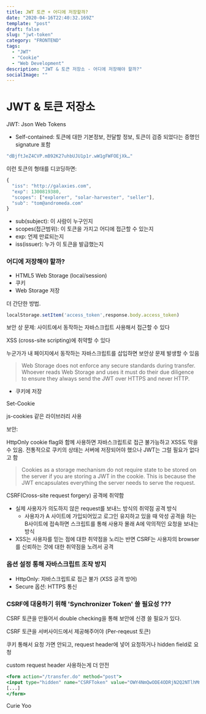 ```yaml
---
title: JWT 토큰 + 어디에 저장할까? 
date: "2020-04-16T22:40:32.169Z"
template: "post"
draft: false
slug: "jwt-token"
category: "FRONTEND"
tags:
  - "JWT"
  - "Cookie"
  - "Web Development"
description: "JWT & 토큰 저장소 - 어디에 저장해야 할까?"
socialImage: ""
---
```


# JWT & 토큰 저장소

JWT: Json Web Tokens

- Self-contained: 토큰에 대한 기본정보, 전달할 정보, 토큰이 검증 되었다는 증명인 signature 포함

```jsx
"dBjftJeZ4CVP.mB92K27uhbUJU1p1r.wW1gFWFOEjXk…"
```

이런 토큰의 형태를 디코딩하면:

```jsx
{
  "iss": "http://galaxies.com",
  "exp": 1300819380,
  "scopes": ["explorer", "solar-harvester", "seller"],
  "sub": "tom@andromeda.com"
}
```

- sub(subject): 이 사람이 누구인지
- scopes(접근범위): 이 토큰을 가지고 어디에 접근할 수 있는지
- exp: 언제 만료되는지
- iss(issuer): 누가 이 토큰을 발급했는지

### 어디에 저장해야 할까?

- HTML5 Web Storage (local/session)
- 쿠키
- Web Storage 저장

더 간단한 방법.

```jsx
localStorage.setItem('access_token',response.body.access_token)

```

보안 상 문제: 사이트에서 동작하는 자바스크립트 사용해서 접근할 수 있다

XSS (cross-site scripting)에 취약할 수 있다

누군가가 내 페이지에서 동작하는 자바스크립트를 삽입하면 보안상 문제 발생할 수 있음 

> Web Storage does not enforce any secure standards during transfer. Whoever reads Web Storage and uses it must do their due diligence to ensure they always send the JWT over HTTPS and never HTTP.

- 쿠키에 저장

Set-Cookie

js-cookies 같은 라이브러리 사용

보안:

HttpOnly cookie flag와 함께 사용하면 자바스크립트로 접근 불가능하고 XSS도 막을 수 있음. 전통적으로 쿠키의 상태는 서버에 저장되어야 했으나 JWT는 그럴 필요가 없다고 함

> Cookies as a storage mechanism do not require state to be stored on the server if you are storing a JWT in the cookie. This is because the JWT encapsulates everything the server needs to serve the request.

CSRF(Cross-site request forgery) 공격에 취약함 

- 실제 사용자가 의도하지 않은 request를 보내느 방식의 취약점 공격 방식
  - 사용자가 A 사이트에 가입되어있고 로그인 유지하고 있을 때 악성 공격을 하는 B사이트에 접속하면 스크립트를 통해 사용자 몰래 A에 악의적인 요청을 보내는 방식
- XSS는 사용자를 믿는 점에 대한 취약점을 노리는 반면 CSRF는 사용자의 browser를 신뢰하는 것에 대한 취약점을 노려서 공격

### 옵션 설정 통해 자바스크립트 조작 방지

- HttpOnly: 자바스크립트로 접근 불가 (XSS 공격 방어)
- Secure 옵션: HTTPS 통신

### CSRF에 대응하기 위해 'Synchronizer Token' 쓸 필요성 ???

CSRF 토큰을 만들어서 double checking을 통해 보안에 신경 쓸 필요가 있다.

CSRF 토큰을 서버사이드에서 제공해주어야 (Per-reqeust 토큰)

쿠키 통해서 요청 가면 안되고, request header에 넣어 요청하거나 hidden field로 요청

custom request header 사용하는게 더 안전

```jsx
<form action="/transfer.do" method="post">
<input type="hidden" name="CSRFToken" value="OWY4NmQwODE4ODRjN2Q2NTlhMmZlYWEwYzU1YWQwMTVhM2JmNGYxYjJiMGI4MjJjZDE1ZDZMGYwMGEwOA==">
[...]
</form>
```

Curie Yoo